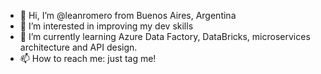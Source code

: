 - 👋 Hi, I’m @leanromero from Buenos Aires, Argentina
- 👀 I’m interested in improving my dev skills
- 🌱 I’m currently learning Azure Data Factory, DataBricks, microservices architecture and API design.
- 📫 How to reach me: just tag me!

<!---
leanromero/leanromero is a ✨ special ✨ repository because its `README.md` (this file) appears on your GitHub profile.
You can click the Preview link to take a look at your changes.
--->
